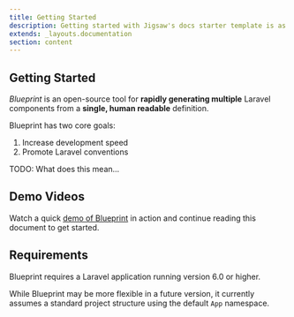```yaml
---
title: Getting Started
description: Getting started with Jigsaw's docs starter template is as easy as 1, 2, 3.
extends: _layouts.documentation
section: content
---
```

## Getting Started
_Blueprint_ is an open-source tool for **rapidly generating multiple** Laravel components from a **single, human readable** definition.

Blueprint has two core goals:

1. Increase development speed
2. Promote Laravel conventions

TODO: What does this mean...

## Demo Videos
Watch a quick [demo of Blueprint](https://www.youtube.com/watch?v=A_gUCwni_6c) in action and continue reading this document to get started.


## Requirements
Blueprint requires a Laravel application running version 6.0 or higher.

While Blueprint may be more flexible in a future version, it currently assumes a standard project structure using the default `App` namespace.
